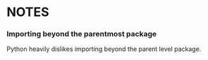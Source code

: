 # NOTES

### Importing beyond the parentmost package

Python heavily dislikes importing beyond the parent level package.
